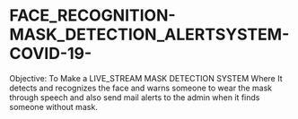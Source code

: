 # FACE_RECOGNITION-MASK_DETECTION_ALERTSYSTEM-COVID-19-
Objective: To Make a LIVE_STREAM MASK DETECTION SYSTEM Where It detects and recognizes the face and warns someone to wear the mask through speech and also send mail alerts to the admin when it finds someone without mask.
